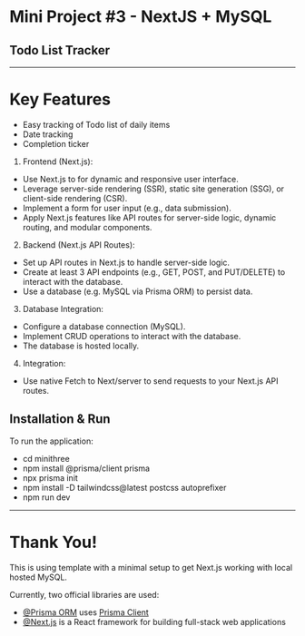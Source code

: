 # Mini Project #3 - NextJS + MySQL
## Todo List Tracker

---
# Key Features

* Easy tracking of Todo list of daily items
* Date tracking
* Completion ticker

1.	Frontend (Next.js):
* Use Next.js to for dynamic and responsive user interface.
* Leverage server-side rendering (SSR), static site generation (SSG), or client-side rendering (CSR).
* Implement a form for user input (e.g., data submission).
* Apply Next.js features like API routes for server-side logic, dynamic routing, and modular components.
2.	Backend (Next.js API Routes):
* Set up API routes in Next.js to handle server-side logic.
* Create at least 3 API endpoints (e.g., GET, POST, and PUT/DELETE) to interact with the database.
* Use a database (e.g. MySQL via Prisma ORM) to persist data.
3.	Database Integration:
* Configure a database connection (MySQL).
* Implement CRUD operations to interact with the database.
* The database is hosted locally.
4.	Integration:
* Use native Fetch to Next/server to send requests to your Next.js API routes.


## Installation & Run

To run the application:

* cd minithree
* npm install @prisma/client prisma
* npx prisma init
* npm install -D tailwindcss@latest postcss autoprefixer
* npm run dev

---
# Thank You!

This is using template with a minimal setup to get Next.js working with local hosted MySQL.

Currently, two official libraries are used:

- [@Prisma ORM](https://github.com/prisma/prisma/README.md) uses [Prisma Client](https://www.prisma.io/docs/orm/prisma-client/)
- [@Next.js](https://nextjs.org/docs/) is a React framework for building full-stack web applications
